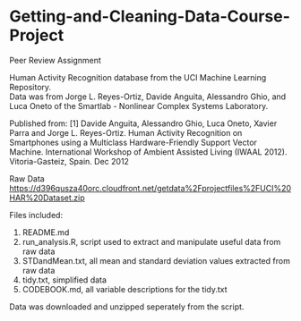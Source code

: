# Getting-and-Cleaning-Data-Course-Project
Peer Review Assignment

Human Activity Recognition database from the UCI Machine Learning Repository.  
Data was from Jorge L. Reyes-Ortiz, Davide Anguita, Alessandro Ghio, and Luca Oneto 
of the Smartlab - Nonlinear Complex Systems Laboratory.

Published from:
[1] Davide Anguita, Alessandro Ghio, Luca Oneto, Xavier Parra and Jorge L. Reyes-Ortiz. 
    Human Activity Recognition on Smartphones using a Multiclass Hardware-Friendly Support Vector Machine. 
    International Workshop of Ambient Assisted Living (IWAAL 2012). Vitoria-Gasteiz, Spain. Dec 2012

Raw Data
https://d396qusza40orc.cloudfront.net/getdata%2Fprojectfiles%2FUCI%20HAR%20Dataset.zip

Files included:
1.  README.md
2.  run_analysis.R, script used to extract and manipulate useful data from raw data
3.  STDandMean.txt, all mean and standard deviation values extracted from raw data
4.  tidy.txt, simplified data
5.  CODEBOOK.md, all variable descriptions for the tidy.txt 

Data was downloaded and unzipped seperately from the script. 
